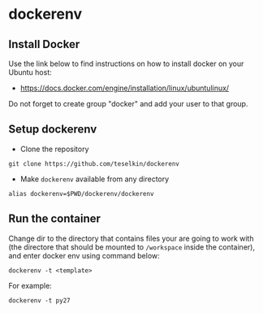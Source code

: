 # dockerenv

## Install Docker

Use the link below to find instructions on how to install docker on your
Ubuntu host:

* https://docs.docker.com/engine/installation/linux/ubuntulinux/

Do not forget to create group "docker" and add your user to that group.

## Setup dockerenv

* Clone the repository
```
git clone https://github.com/teselkin/dockerenv
```

* Make `dockerenv` available from any directory
```
alias dockerenv=$PWD/dockerenv/dockerenv
```

## Run the container

Change dir to the directory that contains files your are going to work with
(the directore that should be mounted to `/workspace` inside the container),
and enter docker env using command below:

```
dockerenv -t <template>
```

For example:

```
dockerenv -t py27
```

